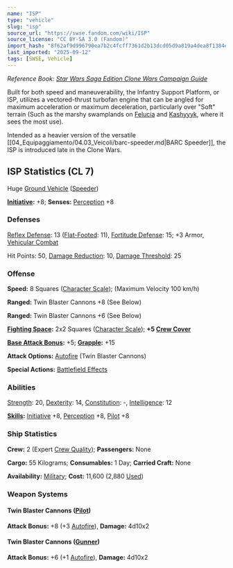 ```yaml
---
name: "ISP"
type: "vehicle"
slug: "isp"
source_url: "https://swse.fandom.com/wiki/ISP"
source_license: "CC BY-SA 3.0 (Fandom)"
import_hash: "8f62af9d996790ea7b2c4fcff7361d2b13dcd05d9a819a4dea8f1384e51255ac"
last_imported: "2025-09-12"
tags: [SWSE, Vehicle]
---
```

*Reference Book: [Star Wars Saga Edition Clone Wars Campaign Guide](https://swse.fandom.com/wiki/Star_Wars_Saga_Edition_Clone_Wars_Campaign_Guide)*

Built for both speed and maneuverability, the Infantry Support Platform, or ISP, utilizes a vectored-thrust turbofan engine that can be angled for maximum acceleration or maximum deceleration, particularly over "Soft" terrain (Such as the marshy swamplands on [Felucia](https://swse.fandom.com/wiki/Felucia) and [Kashyyyk](https://swse.fandom.com/wiki/Kashyyyk), where it sees the most use).

Intended as a heavier version of the versatile [[04_Equipaggiamento/04.03_Veicoli/barc-speeder.md|BARC Speeder]], the ISP is introduced late in the Clone Wars.

## ISP Statistics (CL 7)
Huge [Ground Vehicle](https://swse.fandom.com/wiki/Ground_Vehicle) ([Speeder](https://swse.fandom.com/wiki/Speeder))

**[Initiative](https://swse.fandom.com/wiki/Initiative):** +8; **Senses:** [Perception](https://swse.fandom.com/wiki/Perception) +8
### Defenses
[Reflex Defense](https://swse.fandom.com/wiki/Reflex_Defense_(Vehicles)): 13 ([Flat-Footed](https://swse.fandom.com/wiki/Flat-Footed): 11), [Fortitude Defense](https://swse.fandom.com/wiki/Fortitude_Defense_(Vehicles)): 15; +3 Armor, [Vehicular Combat](https://swse.fandom.com/wiki/Vehicular_Combat)

Hit Points: 50, [Damage Reduction](https://swse.fandom.com/wiki/Damage_Reduction): 10, [Damage Threshold](https://swse.fandom.com/wiki/Damage_Threshold_(Vehicles)): 25
### Offense
**Speed:** 8 Squares ([Character Scale](https://swse.fandom.com/wiki/Character_Scale)); (Maximum Velocity 100 km/h)

**Ranged:** Twin Blaster Cannons +8 (See Below)

**Ranged:** Twin Blaster Cannons +6 (See Below)

**[Fighting Space](https://swse.fandom.com/wiki/Fighting_Space):** 2x2 Squares ([Character Scale](https://swse.fandom.com/wiki/Character_Scale)); **+5 [Crew Cover](https://swse.fandom.com/wiki/Crew_Cover)**

**[Base Attack Bonus](https://swse.fandom.com/wiki/Base_Attack_Bonus):** +5; **[Grapple](https://swse.fandom.com/wiki/Grapple):** +15

**Attack Options:** [Autofire](https://swse.fandom.com/wiki/Autofire_(Vehicle_Combat)) (Twin Blaster Cannons)

**Special Actions:** [Battlefield Effects](https://swse.fandom.com/wiki/Battlefield_Effects)
### Abilities
[Strength](https://swse.fandom.com/wiki/Strength): 20, [Dexterity](https://swse.fandom.com/wiki/Dexterity): 14, [Constitution](https://swse.fandom.com/wiki/Constitution): -, [Intelligence](https://swse.fandom.com/wiki/Intelligence): 12

**[Skills](https://swse.fandom.com/wiki/Skills):** [Initiative](https://swse.fandom.com/wiki/Initiative) +8, [Perception](https://swse.fandom.com/wiki/Perception) +8, [Pilot](https://swse.fandom.com/wiki/Pilot) +8
### Ship Statistics
**Crew:** 2 (Expert [Crew Quality](https://swse.fandom.com/wiki/Crew_Quality)); **Passengers:** None

**Cargo:** 55 Kilograms; **Consumables:** 1 Day; **Carried Craft:** None

**Availability:** [Military](https://swse.fandom.com/wiki/Military); **Cost:** 11,600 (2,880 [Used](https://swse.fandom.com/wiki/Used))
### Weapon Systems
#### **Twin Blaster Cannons ([Pilot](https://swse.fandom.com/wiki/Pilot_(Vehicle_Combat)))**
**Attack Bonus:** +8 (+3 [Autofire](https://swse.fandom.com/wiki/Autofire_(Vehicle_Combat))), **Damage:** 4d10x2
#### **Twin Blaster Cannons ([Gunner](https://swse.fandom.com/wiki/Gunner))**
**Attack Bonus:** +6 (+1 [Autofire](https://swse.fandom.com/wiki/Autofire_(Vehicle_Combat))), **Damage:** 4d10x2